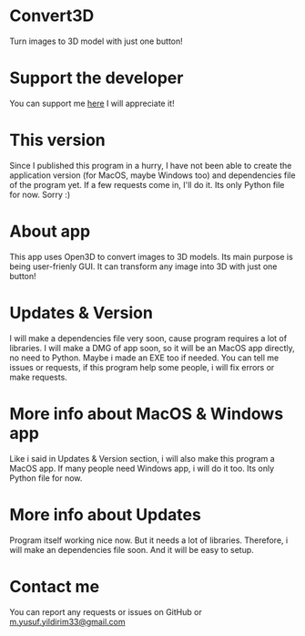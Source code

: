 # Convert3D
Turn images to 3D model with just one button!
# Support the developer
You can support me [here](https://www.buymeacoffee.com/myusuf)
I will appreciate it!
# This version
Since I published this program in a hurry, 
I have not been able to create the application version (for MacOS, maybe Windows too) and dependencies file of the program yet.
If a few requests come in, I'll do it.
Its only Python file for now. Sorry :)
# About app
This app uses Open3D to convert images to 3D models. Its main purpose is being user-frienly GUI. 
It can transform any image into 3D with just one button!
# Updates & Version
I will make a dependencies file very soon, cause program requires a lot of libraries.
I will make a DMG of app soon, so it will be an MacOS app directly, no need to Python.
Maybe i made an EXE too if needed.
You can tell me issues or requests, if this program help some people, i will fix errors or make requests.
# More info about MacOS & Windows app
Like i said in Updates & Version section, i will also make this program a MacOS app.
If many people need Windows app, i will do it too.
Its only Python file for now.
# More info about Updates
Program itself working nice now. But it needs a lot of libraries.
Therefore, i will make an dependencies file soon. And it will be easy to setup.
# Contact me
You can report any requests or issues on GitHub or m.yusuf.yildirim33@gmail.com
